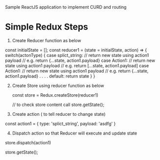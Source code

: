 Sample ReactJS application to implement CURD and routing

# Simple Redux Steps

 1. Create Reducer function as below
 
 const initialState = [];
 const reducer1 = (state = initialState, action) => {
    switch(actonType) {
      case splict_string: 
        // return new state using action1 payload
        // e.g. return {...state, action1.payload}
      case Action1: 
        // return new state using action1 payload
        // e.g. return [...state, action1.payload]
      case Action1: 
        // return new state using action1 payload
        // e.g. return {...state, action1.payload}
        .
        .
        .
        .
       default:
        return state
    }
 }
 
 2. Create Store using reducer function as below
 
    const store = Redux.createStore(reducer1)
     
    // to check store content call store.getState();
    
 3. Create action ( to tell reducer to change state)
  
  const action1 = {
    type: 'splict_string',
    payload: 'asdfg'
  }
  
  4. Dispatch action so that Reducer will execute and update state
  
  store.dispatch(action1)
  
  store.getState();
  
